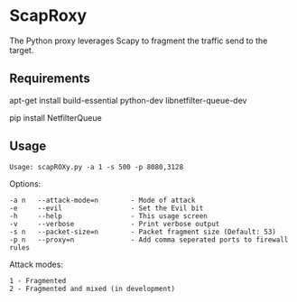 # ScapRoxy
The Python proxy leverages Scapy to fragment the traffic send to the target.

## Requirements
apt-get install build-essential python-dev libnetfilter-queue-dev

pip install NetfilterQueue

## Usage
```
Usage: scapROXy.py -a 1 -s 500 -p 8080,3128
```
Options:
```
-a n   --attack-mode=n        - Mode of attack
-e     --evil                 - Set the Evil bit
-h     --help                 - This usage screen
-v     --verbose              - Print verbose output
-s n   --packet-size=n        - Packet fragment size (Default: 53)
-p n   --proxy=n              - Add comma seperated ports to firewall rules
```
Attack modes:
```
1 - Fragmented
2 - Fragmented and mixed (in development)
```
